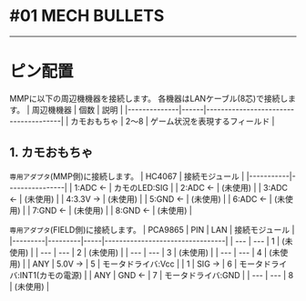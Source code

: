 # #01 MECH BULLETS
----
# ピン配置
MMPに以下の周辺機機器を接続します。
各機器はLANケーブル(8芯)で接続します。
| 周辺機機器   | 個数 | 説明                                 |
|--------------|------|--------------------------------------|
| カモおもちゃ | 2～8 | ゲーム状況を表現するフィールド       |

## 1. カモおもちゃ
`専用アダプタ`(MMP側)に接続します。
| HC4067    | 接続モジュール |
|-----------|----------------|
| 1:ADC  ← | カモのLED:SIG  |
| 2:ADC  ← | (未使用)       |
| 3:ADC  ← | (未使用)       |
| 4:3.3V → | (未使用)       |
| 5:GND  ← | (未使用)       |
| 6:ADC  ← | (未使用)       |
| 7:GND  ← | (未使用)       |
| 8:GND  ← | (未使用)       |

`専用アダプタ`(FIELD側)に接続します。
| PCA9865 | PIN     | LAN | 接続モジュール                  |
|---------|---------|-----|---------------------------------|
| ---     | ---     |  1  | (未使用)                        |
| ---     | ---     |  2  | (未使用)                        |
| ---     | ---     |  3  | (未使用)                        |
| ---     | ---     |  4  | (未使用)                        |
| ANY     | 5.0V → |  5  | モータドライバ:Vcc              |
| 1       | SIG  → |  6  | モータドライバ:INT1(カモの電源) |
| ANY     | GND  ← |  7  | モータドライバ:GND              |
| ---     | ---     |  8  | (未使用)                        |